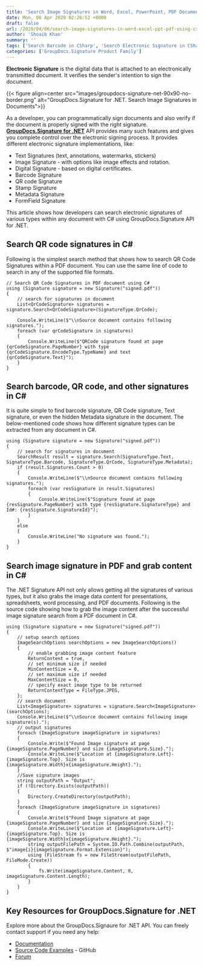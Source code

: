```yaml
---
title: 'Search Image Signatures in Word, Excel, PowerPoint, PDF Documents in C#'
date: Mon, 06 Apr 2020 02:26:52 +0000
draft: false
url: /2020/04/06/search-image-signatures-in-word-excel-ppt-pdf-using-csharp/
author: 'Shoaib Khan'
summary: ''
tags: ['Search Barcode in CSharp', 'Search Electronic Signature in CSharp', 'Search QR code in CSharp', 'Search Signatures in CSharp']
categories: ['GroupDocs.Signature Product Family']
---
```


**Electronic Signature** is the digital data that is attached to an electronically transmitted document. It verifies the sender's intention to sign the document.



{{< figure align=center src="images/groupdocs-signature-net-90x90-no-border.png" alt="GroupDocs.Signature for .NET. Search Image Signatures in Documents">}}


As a developer, you can programmatically sign documents and also verify if the document is properly signed with the right signature. [**GroupDocs.Signature for .NET**](https://products.groupdocs.com/signature/net) API provides many such features and gives you complete control over the electronic signing process. It provides different electronic signature implementations, like:

*   Text Signatures (text, annotations, watermarks, stickers)
*   Image Signature - with options like image effects and rotation.
*   Digital Signature - based on digital certificates.
*   Barcode Signature
*   QR code Signature
*   Stamp Signature
*   Metadata Signature
*   FormField Signature

This article shows how developers can search electronic signatures of various types within any document with C# using GroupDocs.Signature API for .NET.

## Search QR code signatures in C#

Following is the simplest search method that shows how to search QR Code Signatures within a PDF document. You can use the same line of code to search in any of the supported file formats.

```
// Search QR Code Signatures in PDF document using C#
using (Signature signature = new Signature("signed.pdf"))
{
    // search for signatures in document
    List<QrCodeSignature> signatures = signature.Search<QrCodeSignature>(SignatureType.QrCode);
 
    Console.WriteLine($"\\nSource document contains following signatures.");
    foreach (var qrCodeSignature in signatures)
    {
        Console.WriteLine($"QRCode signature found at page {qrCodeSignature.PageNumber} with type {qrCodeSignature.EncodeType.TypeName} and text {qrCodeSignature.Text}");
    }
}
```

## Search barcode, QR code, and other signatures in C#

It is quite simple to find barcode signature, QR Code signature, Text signature, or even the hidden Metadata signature in the document. The below-mentioned code shows how different signature types can be extracted from any document in C#.

```
using (Signature signature = new Signature("signed.pdf"))
{
    // search for signatures in document
    SearchResult result = signature.Search(SignatureType.Text, SignatureType.Barcode, SignatureType.QrCode, SignatureType.Metadata);
    if (result.Signatures.Count > 0)
    {
        Console.WriteLine($"\\nSource document contains following signatures.");
        foreach (var resSignature in result.Signatures)
        {
            Console.WriteLine($"Signature found at page {resSignature.PageNumber} with type {resSignature.SignatureType} and Id#: {resSignature.SignatureId}");
        }
    }
    else
    {
        Console.WriteLine("No signature was found.");
    }                
}
```

## Search image signature in PDF and grab content in C#

The .NET Signature API not only allows getting all the signatures of various types, but it also grabs the image data content for presentations, spreadsheets, word processing, and PDF documents. Following is the source code showing how to grab the image content after the successful image signature search from a PDF document in C#.

```
using (Signature signature = new Signature("signed.pdf"))
{
    // setup search options
    ImageSearchOptions searchOptions = new ImageSearchOptions()
    {
        // enable grabbing image content feature
        ReturnContent = true,
        // set minimum size if needed
        MinContentSize = 0,
        // set maximum size if needed
        MaxContentSize = 0,                    
        // specify exact image type to be returned
        ReturnContentType = FileType.JPEG,                                   
    };
    // search document
    List<ImageSignature> signatures = signature.Search<ImageSignature>(searchOptions);
    Console.WriteLine($"\\nSource document contains following image signature(s).");
    // output signatures
    foreach (ImageSignature imageSignature in signatures)
    {
        Console.Write($"Found Image signature at page {imageSignature.PageNumber} and size {imageSignature.Size}.");
        Console.WriteLine($"Location at {imageSignature.Left}-{imageSignature.Top}. Size is {imageSignature.Width}x{imageSignature.Height}.");
    }
    //Save signature images
    string outputPath = "Output";
    if (!Directory.Exists(outputPath))
    {
        Directory.CreateDirectory(outputPath);
    }
    foreach (ImageSignature imageSignature in signatures)
    {
        Console.Write($"Found Image signature at page {imageSignature.PageNumber} and size {imageSignature.Size}.");
        Console.WriteLine($"Location at {imageSignature.Left}-{imageSignature.Top}. Size is {imageSignature.Width}x{imageSignature.Height}.");
        string outputFilePath = System.IO.Path.Combine(outputPath, $"image{i}{imageSignature.Format.Extension}");
        using (FileStream fs = new FileStream(outputFilePath, FileMode.Create))
        {
            fs.Write(imageSignature.Content, 0, imageSignature.Content.Length);
        }
    }
}
```

## Key Resources for GroupDocs.Signature for .NET

Explore more about the GroupDocs.Signaure for .NET API. You can freely contact support if you need any help:

*   [Documentation](https://docs.groupdocs.com/display/signaturenet/Home)
*   [Source Code Examples](https://github.com/groupdocs-signature/GroupDocs.Signature-for-.NET) - GitHub
*   [Forum](https://forum.groupdocs.com/c/signature)




